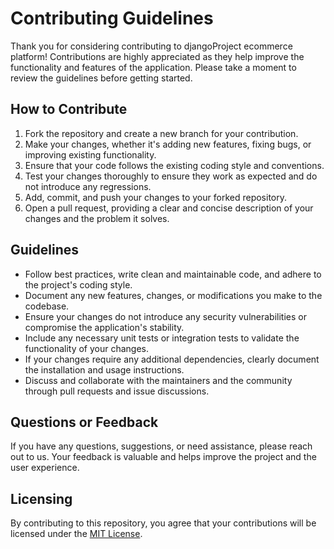 # Contributing Guidelines

Thank you for considering contributing to djangoProject ecommerce platform! Contributions are highly appreciated as they help improve the functionality and features of the application. Please take a moment to review the guidelines before getting started.

## How to Contribute

1. Fork the repository and create a new branch for your contribution.
2. Make your changes, whether it's adding new features, fixing bugs, or improving existing functionality.
3. Ensure that your code follows the existing coding style and conventions.
4. Test your changes thoroughly to ensure they work as expected and do not introduce any regressions.
5. Add, commit, and push your changes to your forked repository.
6. Open a pull request, providing a clear and concise description of your changes and the problem it solves.

## Guidelines

- Follow best practices, write clean and maintainable code, and adhere to the project's coding style.
- Document any new features, changes, or modifications you make to the codebase.
- Ensure your changes do not introduce any security vulnerabilities or compromise the application's stability.
- Include any necessary unit tests or integration tests to validate the functionality of your changes.
- If your changes require any additional dependencies, clearly document the installation and usage instructions.
- Discuss and collaborate with the maintainers and the community through pull requests and issue discussions.

## Questions or Feedback

If you have any questions, suggestions, or need assistance, please reach out to us. Your feedback is valuable and helps improve the project and the user experience.

## Licensing

By contributing to this repository, you agree that your contributions will be licensed under the [MIT License](LICENSE).

